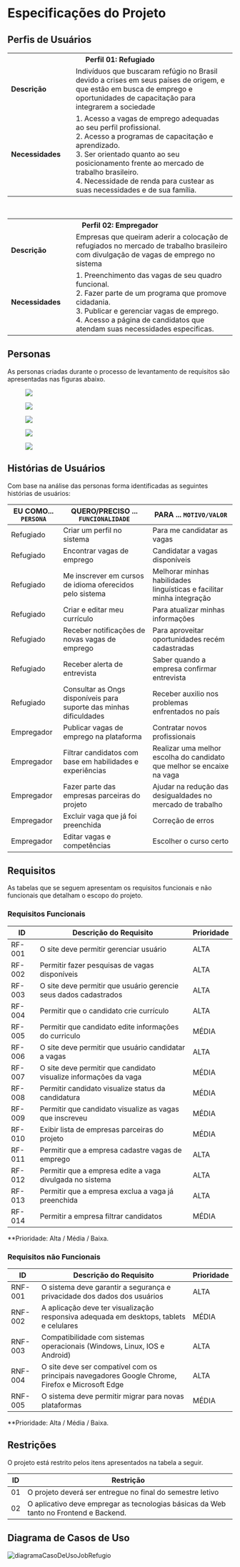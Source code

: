 # Especificações do Projeto

## Perfis de Usuários

<table>
<tbody>
<tr>
<th colspan="2">Perfil 01: Refugiado </th>
</tr>
<tr>
<td width="150px"><b>Descrição</b></td>
<td width="600px">
Indivíduos que buscaram refúgio no Brasil devido a crises em seus países de origem, e que estão em busca de emprego e oportunidades de capacitação para integrarem a sociedade 
</td>
</tr>
<tr>
<td><b>Necessidades</b></td>
<td>
1. Acesso a vagas de emprego adequadas ao seu perfil profissional.<br>
2. Acesso a programas de capacitação e aprendizado.<br>
3. Ser orientado quanto ao seu posicionamento frente ao mercado de trabalho brasileiro.<br>
4. Necessidade de renda para custear as suas necessidades e de sua família. 
</td>
</tr>
</tbody>
</table>

<br>

<table>
<tbody>
<tr>
<th colspan="2">Perfil 02: Empregador </th>
</tr>
<tr>
<td width="150px"><b>Descrição</b></td>
<td width="600px">
Empresas que queiram aderir a colocação de refugiados no mercado de trabalho brasileiro com divulgação de vagas de emprego no sistema  
</td>
</tr>
<tr>
<td><b>Necessidades</b></td>
<td>
1. Preenchimento das vagas de seu quadro funcional.<br>
2. Fazer parte de um programa que promove cidadania.<br>
3. Publicar e gerenciar vagas de emprego.<br>
4. Acesso a página de candidatos que atendam suas necessidades especificas.<br> 
</td>
</tr>
</tbody>
</table>

## Personas

As personas criadas durante o processo de levantamento de requisitos são apresentadas nas figuras abaixo.
<figure> 
  <img src="/docs/img/persona 1.png">
</figure> 

<figure> 
  <img src="/docs/img/persona 2.png">
</figure> 

<figure> 
  <img src="/docs/img/persona 3.png">
</figure> 

<figure> 
  <img src="/docs/img/persona 4.png">
</figure> 

<figure> 
  <img src="/docs/img/persona 5.png">
</figure> 

## Histórias de Usuários

Com base na análise das personas forma identificadas as seguintes histórias de usuários:

|EU COMO... `PERSONA`| QUERO/PRECISO ... `FUNCIONALIDADE` |PARA ... `MOTIVO/VALOR`                 |
|--------------------|------------------------------------|----------------------------------------|
|Refugiado          |Criar um perfil no sistema   | Para me candidatar as vagas |
|Refugiado          |Encontrar vagas de emprego  | Candidatar a vagas disponíveis|
|Refugiado          |Me inscrever em cursos de idioma oferecidos pelo sistema  | Melhorar minhas habilidades linguísticas e facilitar minha integração |
|Refugiado          |Criar e editar meu currículo  | Para atualizar minhas informações |
|Refugiado          |Receber notificações de novas vagas de emprego | Para aproveitar oportunidades recém cadastradas |
|Refugiado          |Receber alerta de entrevista | Saber quando a empresa confirmar entrevista |
|Refugiado          |Consultar as Ongs disponíveis para suporte das minhas dificuldades | Receber auxilio nos problemas enfrentados no país |
|Empregador   |Publicar vagas de emprego na plataforma  | Contratar novos profissionais |
|Empregador   |Filtrar candidatos com base em habilidades e experiências | Realizar uma melhor escolha do candidato que melhor se encaixe na vaga   |
|Empregador   |Fazer parte das empresas parceiras do projeto | Ajudar na redução das desigualdades no mercado de trabalho |
|Empregador   |Excluir vaga que já foi preenchida  | Correção de erros |
|Empregador   |Editar vagas e competências   | Escolher o curso certo |


## Requisitos

As tabelas que se seguem apresentam os requisitos funcionais e não funcionais que detalham o escopo do projeto.

### Requisitos Funcionais

|ID    | Descrição do Requisito  | Prioridade |
|------|-----------------------------------------|----|
|RF-001| O site deve permitir gerenciar usuário  | ALTA | 
|RF-002| Permitir fazer pesquisas de vagas disponíveis  | ALTA |
|RF-003| O site deve permitir que usuário gerencie seus dados cadastrados | ALTA |
|RF-004| Permitir que o candidato crie currículo  | ALTA |
|RF-005| Permitir que candidato edite informações do curriculo  | MÉDIA |
|RF-006| O site deve permitir que usuário candidatar a vagas | ALTA |
|RF-007| O site deve permitir que candidato visualize informações da vaga | MÉDIA |
|RF-008| Permitir candidato visualize status da candidatura    | MÉDIA |
|RF-009| Permitir que candidato visualize as vagas que inscreveu    | MÉDIA |
|RF-010| Exibir lista de empresas parceiras do projeto    | MÉDIA |
|RF-011| Permitir que a empresa cadastre vagas de emprego    | ALTA |
|RF-012| Permitir que a empresa edite a vaga divulgada no sistema    | ALTA |
|RF-013| Permitir que a empresa exclua a vaga já preenchida | ALTA |
|RF-014| Permitir a empresa filtrar candidatos   | MÉDIA |

**Prioridade: Alta / Média / Baixa.

### Requisitos não Funcionais

|ID     | Descrição do Requisito  |Prioridade |
|-------|-------------------------|----|
|RNF-001| O sistema deve garantir a segurança e privacidade dos dados dos usuários  | ALTA | 
|RNF-002| A aplicação deve ter visualização responsiva adequada em desktops, tablets e celulares  |  MÉDIA | 
|RNF-003| Compatibilidade com sistemas operacionais (Windows, Linux, IOS e Android)   | ALTA |
|RNF-004| O site deve ser compatível com os principais navegadores Google Chrome, Firefox e Microsoft Edge    | ALTA |
|RNF-005| O sistema deve permitir migrar para novas plataformas     | MÉDIA |

**Prioridade: Alta / Média / Baixa.


## Restrições

O projeto está restrito pelos itens apresentados na tabela a seguir.

|ID| Restrição                                             |
|--|-------------------------------------------------------|
|01| O projeto deverá ser entregue no final do semestre letivo |
|02| O aplicativo deve empregar as tecnologias básicas da Web tanto no Frontend e Backend. |




## Diagrama de Casos de Uso

![diagramaCasoDeUsoJobRefugio](https://github.com/user-attachments/assets/74d475c0-2c29-45be-8283-c187d67e8f35)

